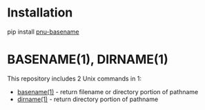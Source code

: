 # Installation
pip install [pnu-basename](https://pypi.org/project/pnu-basename/)

# BASENAME(1), DIRNAME(1)
This repository includes 2 Unix commands in 1:
* [basename(1)](https://github.com/HubTou/basename/blob/main/BASENAME.1.md) - return filename or directory portion of pathname
* [dirname(1)](https://github.com/HubTou/basename/blob/main/DIRNAME.1.md) - return directory portion of pathname

